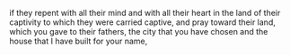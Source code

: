 if they repent with all their mind and with all their heart in the land of their captivity to which they were carried captive, and pray toward their land, which you gave to their fathers, the city that you have chosen and the house that I have built for your name,
